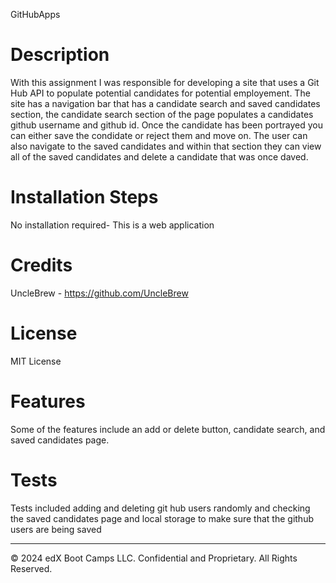 GitHubApps
# Description
With this assignment I was responsible for developing a site that uses a Git Hub API to populate potential candidates for potential employement. The site has a navigation bar that has a candidate search and saved candidates section, the candidate search section of the page populates a candidates github username and github id. Once the candidate has been portrayed you can either save the condidate or reject them and move on. The user can also navigate to the saved candidates and within that section they can view all of the saved candidates and delete a candidate that was once daved.
# Installation Steps
No installation required- This is a web application
# Credits 
UncleBrew - https://github.com/UncleBrew
# License 
MIT License 
# Features 
Some of the features include an add or delete button, candidate search, and saved candidates page.
# Tests 
Tests included adding and deleting git hub users randomly and checking the saved candidates page and local storage to make sure that the github users are being saved

---
© 2024 edX Boot Camps LLC. Confidential and Proprietary. All Rights Reserved.
